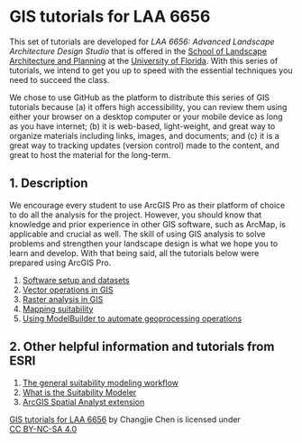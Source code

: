 # GIS tutorials for LAA 6656

This set of tutorials are developed for _LAA 6656: Advanced Landscape Architecture Design Studio_ that is offered in the [School of Landscape Architecture and Planning](https://dcp.ufl.edu/slap/) at the [University of Florida](http://www.ufl.edu/). With this series of tutorials, we intend to get you up to speed with the essential techniques you need to succeed the class.

We chose to use GitHub as the platform to distribute this series of GIS tutorials because (a) it offers high accessibility, you can review them using either your browser on a desktop computer or your mobile device as long as you have internet; (b) it is web-based, light-weight, and great way to organize materials including links, images, and documents; and (c) it is a great way to tracking updates (version control) made to the content, and great to host the material for the long-term.

## 1. Description

We encourage every student to use ArcGIS Pro as their platform of choice to do all the analysis for the project. However, you should know that knowledge and prior experience in other GIS software, such as ArcMap, is applicable and crucial as well. The skill of using GIS analysis to solve problems and strengthen your landscape design is what we hope you to learn and develop. With that being said, all the tutorials below were prepared using ArcGIS Pro.

1. [Software setup and datasets](tutorials/1-software_and_data.md)
2. [Vector operations in GIS](tutorials/2-vector_gis.md)
3. [Raster analysis in GIS](tutorials/3-raster_gis.md)
4. [Mapping suitability](tutorials/4-suitability.md)
5. [Using ModelBuilder to automate geoprocessing operations](tutorials/5-modelbuilder.md)

## 2. Other helpful information and tutorials from ESRI

1. [The general suitability modeling workflow](https://pro.arcgis.com/en/pro-app/help/analysis/spatial-analyst/suitability-modeler/the-general-suitability-modeling-workflow.htm)
2. [What is the Suitability Modeler](https://pro.arcgis.com/en/pro-app/help/analysis/spatial-analyst/suitability-modeler/what-is-the-suitability-modeler.htm)
3. [ArcGIS Spatial Analyst extension](https://pro.arcgis.com/en/pro-app/help/analysis/spatial-analyst/basics/what-is-the-spatial-analyst-extension.htm)

<p xmlns:dct="http://purl.org/dc/terms/" xmlns:cc="http://creativecommons.org/ns#"><a rel="cc:attributionURL" property="dct:title" href="https://github.com/chjch/LAA6656_tutorial">GIS tutorials for LAA 6656</a> by <span property="cc:attributionName">Changjie Chen</span> is licensed under <a rel="license" href="https://creativecommons.org/licenses/by-nc-sa/4.0?ref=chooser-v1" target="_blank" rel="license noopener noreferrer" style="display:inline-block;">CC BY-NC-SA 4.0<img style="height:11px!important;margin-left:3px;vertical-align:text-bottom;" src="https://mirrors.creativecommons.org/presskit/icons/cc.svg?ref=chooser-v1"><img style="height:11px!important;margin-left:3px;vertical-align:text-bottom;" src="https://mirrors.creativecommons.org/presskit/icons/by.svg?ref=chooser-v1"><img style="height:11px!important;margin-left:3px;vertical-align:text-bottom;" src="https://mirrors.creativecommons.org/presskit/icons/sa.svg?ref=chooser-v1"><img style="height:11px!important;margin-left:3px;vertical-align:text-bottom;" src="https://mirrors.creativecommons.org/presskit/icons/nc.svg?ref=chooser-v1"></a></p>
